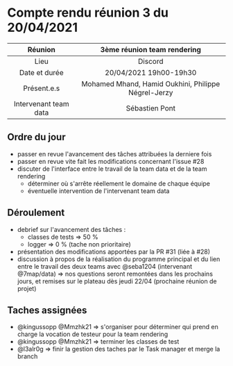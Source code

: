 # Compte rendu réunion 3 du 20/04/2021

|    Réunion             |            3ème réunion team rendering                  |
| :-----------:          | :-----------------------------------------------------: |
|     Lieu               |                  Discord                                |
| Date et durée          |          20/04/2021 19h00-19h30                         |
|  Présent.e.s           | Mohamed Mhand, Hamid Oukhini, Philippe Négrel-Jerzy     |
| Intervenant team data  |  Sébastien Pont                                         |

## Ordre du jour
- passer en revue l'avancement des tâches attribuées la derniere fois 
- passer en revue vite fait les modifications concernant l'issue #28
- discuter de l'interface entre le travail de la team data et de la team rendering
    - déterminer où s'arrête réellement le domaine de chaque équipe 
    - éventuelle intervention de l'intervenant team data

## Déroulement
- debrief sur l'avancement des tâches :
    - classes de tests => 50 %
    - logger => 0 % (tache non prioritaire)
- présentation des modifications apportées par la PR #31 (liée à #28)
- discussion à propos de la réalisation du programme principal et du lien
entre le travail des deux teams avec @seba1204 (intervenant @7map/data) =>
nos questions seront remontées dans les prochains jours, et remises sur le 
plateau dès jeudi 22/04 (prochaine réunion de projet)

## Taches assignées
 - @kingussopp @Mmzhk21 => s'organiser pour déterminer qui prend en charge la 
 vocation de testeur pour la team rendering
 - @kingussopp @Mmzhk21 => terminer les classes de test
 - @l3alr0g => finir la gestion des taches par le Task manager et merge la branch